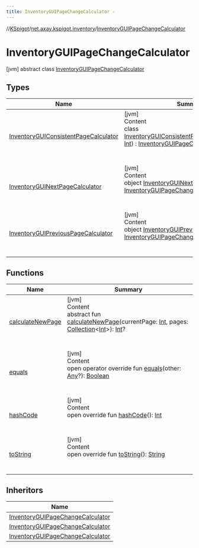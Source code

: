 ```yaml
---
title: InventoryGUIPageChangeCalculator -
---
```

//[KSpigot](../../index.md)/[net.axay.kspigot.inventory](../index.md)/[InventoryGUIPageChangeCalculator](index.md)



# InventoryGUIPageChangeCalculator  
 [jvm] abstract class [InventoryGUIPageChangeCalculator](index.md)   


## Types  
  
|  Name|  Summary| 
|---|---|
| [InventoryGUIConsistentPageCalculator](-inventory-g-u-i-consistent-page-calculator/index.md)| [jvm]  <br>Content  <br>class [InventoryGUIConsistentPageCalculator](-inventory-g-u-i-consistent-page-calculator/index.md)(**toPage**: [Int](https://kotlinlang.org/api/latest/jvm/stdlib/kotlin/-int/index.html)) : [InventoryGUIPageChangeCalculator](index.md)  <br><br><br>
| [InventoryGUINextPageCalculator](-inventory-g-u-i-next-page-calculator/index.md)| [jvm]  <br>Content  <br>object [InventoryGUINextPageCalculator](-inventory-g-u-i-next-page-calculator/index.md) : [InventoryGUIPageChangeCalculator](index.md)  <br><br><br>
| [InventoryGUIPreviousPageCalculator](-inventory-g-u-i-previous-page-calculator/index.md)| [jvm]  <br>Content  <br>object [InventoryGUIPreviousPageCalculator](-inventory-g-u-i-previous-page-calculator/index.md) : [InventoryGUIPageChangeCalculator](index.md)  <br><br><br>


## Functions  
  
|  Name|  Summary| 
|---|---|
| [calculateNewPage](calculate-new-page.md)| [jvm]  <br>Content  <br>abstract fun [calculateNewPage](calculate-new-page.md)(currentPage: [Int](https://kotlinlang.org/api/latest/jvm/stdlib/kotlin/-int/index.html), pages: [Collection](https://kotlinlang.org/api/latest/jvm/stdlib/kotlin.collections/-collection/index.html)<[Int](https://kotlinlang.org/api/latest/jvm/stdlib/kotlin/-int/index.html)>): [Int](https://kotlinlang.org/api/latest/jvm/stdlib/kotlin/-int/index.html)?  <br><br><br>
| [equals](../../net.axay.kspigot.utils/-registerable-command/index.md#kotlin/Any/equals/#kotlin.Any?/PointingToDeclaration/)| [jvm]  <br>Content  <br>open operator override fun [equals](../../net.axay.kspigot.utils/-registerable-command/index.md#kotlin/Any/equals/#kotlin.Any?/PointingToDeclaration/)(other: [Any](https://kotlinlang.org/api/latest/jvm/stdlib/kotlin/-any/index.html)?): [Boolean](https://kotlinlang.org/api/latest/jvm/stdlib/kotlin/-boolean/index.html)  <br><br><br>
| [hashCode](../../net.axay.kspigot.utils/-registerable-command/index.md#kotlin/Any/hashCode/#/PointingToDeclaration/)| [jvm]  <br>Content  <br>open override fun [hashCode](../../net.axay.kspigot.utils/-registerable-command/index.md#kotlin/Any/hashCode/#/PointingToDeclaration/)(): [Int](https://kotlinlang.org/api/latest/jvm/stdlib/kotlin/-int/index.html)  <br><br><br>
| [toString](../../net.axay.kspigot.utils/-registerable-command/index.md#kotlin/Any/toString/#/PointingToDeclaration/)| [jvm]  <br>Content  <br>open override fun [toString](../../net.axay.kspigot.utils/-registerable-command/index.md#kotlin/Any/toString/#/PointingToDeclaration/)(): [String](https://kotlinlang.org/api/latest/jvm/stdlib/kotlin/-string/index.html)  <br><br><br>


## Inheritors  
  
|  Name| 
|---|
| [InventoryGUIPageChangeCalculator](-inventory-g-u-i-previous-page-calculator/index.md)
| [InventoryGUIPageChangeCalculator](-inventory-g-u-i-next-page-calculator/index.md)
| [InventoryGUIPageChangeCalculator](-inventory-g-u-i-consistent-page-calculator/index.md)

